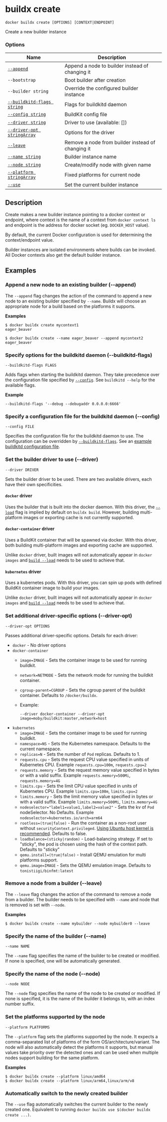 # buildx create

```
docker buildx create [OPTIONS] [CONTEXT|ENDPOINT]
```

<!---MARKER_GEN_START-->
Create a new builder instance

### Options

| Name | Description |
| --- | --- |
| [`--append`](#append) | Append a node to builder instead of changing it |
| `--bootstrap` | Boot builder after creation |
| `--builder string` | Override the configured builder instance |
| [`--buildkitd-flags string`](#buildkitd-flags) | Flags for buildkitd daemon |
| [`--config string`](#config) | BuildKit config file |
| [`--driver string`](#driver) | Driver to use (available: []) |
| [`--driver-opt stringArray`](#driver-opt) | Options for the driver |
| [`--leave`](#leave) | Remove a node from builder instead of changing it |
| [`--name string`](#name) | Builder instance name |
| [`--node string`](#node) | Create/modify node with given name |
| [`--platform stringArray`](#platform) | Fixed platforms for current node |
| [`--use`](#use) | Set the current builder instance |


<!---MARKER_GEN_END-->


## Description

Create makes a new builder instance pointing to a docker context or endpoint,
where context is the name of a context from `docker context ls` and endpoint is
the address for docker socket (eg. `DOCKER_HOST` value).

By default, the current Docker configuration is used for determining the
context/endpoint value.

Builder instances are isolated environments where builds can be invoked. All
Docker contexts also get the default builder instance.

## Examples

### <a name="append"></a> Append a new node to an existing builder (--append)

The `--append` flag changes the action of the command to append a new node to an
existing builder specified by `--name`. Buildx will choose an appropriate node
for a build based on the platforms it supports.

**Examples**

```console
$ docker buildx create mycontext1
eager_beaver

$ docker buildx create --name eager_beaver --append mycontext2
eager_beaver
```

### <a name="buildkitd-flags"></a> Specify options for the buildkitd daemon (--buildkitd-flags)

```
--buildkitd-flags FLAGS
```

Adds flags when starting the buildkitd daemon. They take precedence over the
configuration file specified by [`--config`](#config). See `buildkitd --help`
for the available flags.

**Example**

```
--buildkitd-flags '--debug --debugaddr 0.0.0.0:6666'
```

### <a name="config"></a> Specify a configuration file for the buildkitd daemon (--config)

```
--config FILE
```

Specifies the configuration file for the buildkitd daemon to use. The configuration
can be overridden by [`--buildkitd-flags`](#buildkitd-flags).
See an [example buildkitd configuration file](https://github.com/moby/buildkit/blob/master/docs/buildkitd.toml.md).

### <a name="driver"></a> Set the builder driver to use (--driver)

```
--driver DRIVER
```

Sets the builder driver to be used. There are two available drivers, each have
their own specificities.

#### `docker` driver

Uses the builder that is built into the docker daemon. With this driver,
the [`--load`](buildx_build.md#load) flag is implied by default on
`buildx build`. However, building multi-platform images or exporting cache is
not currently supported.

#### `docker-container` driver

Uses a BuildKit container that will be spawned via docker. With this driver,
both building multi-platform images and exporting cache are supported.

Unlike `docker` driver, built images will not automatically appear in
`docker images` and [`build --load`](buildx_build.md#load) needs to be used
to achieve that.

#### `kubernetes` driver

Uses a kubernetes pods. With this driver, you can spin up pods with defined
BuildKit container image to build your images.

Unlike `docker` driver, built images will not automatically appear in
`docker images` and [`build --load`](buildx_build.md#load) needs to be used
to achieve that.

### <a name="driver-opt"></a> Set additional driver-specific options (--driver-opt)

```
--driver-opt OPTIONS
```

Passes additional driver-specific options. Details for each driver:

- `docker` - No driver options
- `docker-container`
    - `image=IMAGE` - Sets the container image to be used for running buildkit.
    - `network=NETMODE` - Sets the network mode for running the buildkit container.
    - `cgroup-parent=CGROUP` - Sets the cgroup parent of the buildkit container. Defaults to `/docker/buildx`.
    - Example:

      ```console
      --driver docker-container --driver-opt image=moby/buildkit:master,network=host
      ```
- `kubernetes`
    - `image=IMAGE` - Sets the container image to be used for running buildkit.
    - `namespace=NS` - Sets the Kubernetes namespace. Defaults to the current namespace.
    - `replicas=N` - Sets the number of `Pod` replicas. Defaults to 1.
    - `requests.cpu` - Sets the request CPU value specified in units of Kubernetes CPU. Example `requests.cpu=100m`, `requests.cpu=2`
    - `requests.memory` - Sets the request memory value specified in bytes or with a valid suffix. Example `requests.memory=500Mi`, `requests.memory=4G`
    - `limits.cpu` - Sets the limit CPU value specified in units of Kubernetes CPU. Example `limits.cpu=100m`, `limits.cpu=2`
    - `limits.memory` - Sets the limit memory value specified in bytes or with a valid suffix. Example `limits.memory=500Mi`, `limits.memory=4G`
    - `nodeselector="label1=value1,label2=value2"` - Sets the kv of `Pod` nodeSelector. No Defaults. Example `nodeselector=kubernetes.io/arch=arm64`
    - `rootless=(true|false)` - Run the container as a non-root user without `securityContext.privileged`. [Using Ubuntu host kernel is recommended](https://github.com/moby/buildkit/blob/master/docs/rootless.md). Defaults to false.
    - `loadbalance=(sticky|random)` - Load-balancing strategy. If set to "sticky", the pod is chosen using the hash of the context path. Defaults to "sticky"
    - `qemu.install=(true|false)` - Install QEMU emulation for multi platforms support.
    - `qemu.image=IMAGE` - Sets the QEMU emulation image. Defaults to `tonistiigi/binfmt:latest`

### <a name="leave"></a> Remove a node from a builder (--leave)

The `--leave` flag changes the action of the command to remove a node from a
builder. The builder needs to be specified with `--name` and node that is removed
is set with `--node`.

**Examples**

```console
$ docker buildx create --name mybuilder --node mybuilder0 --leave
```

### <a name="name"></a> Specify the name of the builder (--name)

```
--name NAME
```

The `--name` flag specifies the name of the builder to be created or modified.
If none is specified, one will be automatically generated.

### <a name="node"></a> Specify the name of the node (--node)

```
--node NODE
```

The `--node` flag specifies the name of the node to be created or modified. If
none is specified, it is the name of the builder it belongs to, with an index
number suffix.

### <a name="platform"></a> Set the platforms supported by the node

```
--platform PLATFORMS
```

The `--platform` flag sets the platforms supported by the node. It expects a
comma-separated list of platforms of the form OS/architecture/variant. The node
will also automatically detect the platforms it supports, but manual values take
priority over the detected ones and can be used when multiple nodes support
building for the same platform.

**Examples**

```console
$ docker buildx create --platform linux/amd64
$ docker buildx create --platform linux/arm64,linux/arm/v8
```

### <a name="use"></a> Automatically switch to the newly created builder

The `--use` flag automatically switches the current builder to the newly created
one. Equivalent to running `docker buildx use $(docker buildx create ...)`.
